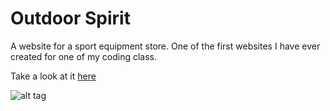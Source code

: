 # Outdoor Spirit
A website for a sport equipment store. One of the first websites I have ever created for one of my coding class.

Take a look at it [here]

![alt tag](https://raw.github.com/pavermakov/outdoor-spirit/master/review.PNG)


[here]: <http://pavermakov.github.io/outdoor-spirit/>
